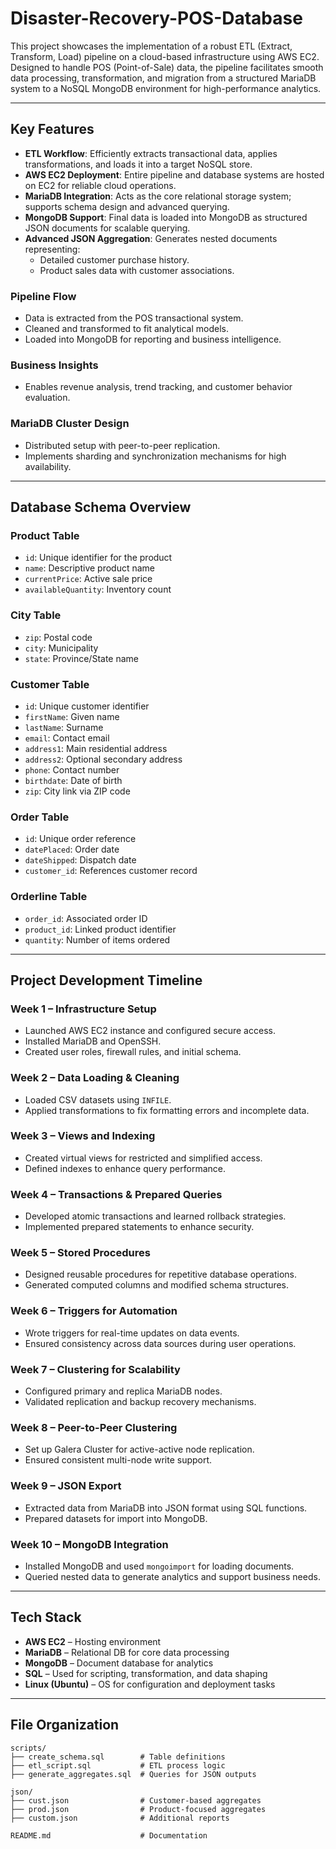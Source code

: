 # Disaster-Recovery-POS-Database

This project showcases the implementation of a robust ETL (Extract, Transform, Load) pipeline on a cloud-based infrastructure using AWS EC2. Designed to handle POS (Point-of-Sale) data, the pipeline facilitates smooth data processing, transformation, and migration from a structured MariaDB system to a NoSQL MongoDB environment for high-performance analytics.

---

## Key Features

- **ETL Workflow**: Efficiently extracts transactional data, applies transformations, and loads it into a target NoSQL store.
- **AWS EC2 Deployment**: Entire pipeline and database systems are hosted on EC2 for reliable cloud operations.
- **MariaDB Integration**: Acts as the core relational storage system; supports schema design and advanced querying.
- **MongoDB Support**: Final data is loaded into MongoDB as structured JSON documents for scalable querying.
- **Advanced JSON Aggregation**: Generates nested documents representing:
  - Detailed customer purchase history.
  - Product sales data with customer associations.

### Pipeline Flow
- Data is extracted from the POS transactional system.
- Cleaned and transformed to fit analytical models.
- Loaded into MongoDB for reporting and business intelligence.

### Business Insights
- Enables revenue analysis, trend tracking, and customer behavior evaluation.

### MariaDB Cluster Design
- Distributed setup with peer-to-peer replication.
- Implements sharding and synchronization mechanisms for high availability.

---

## Database Schema Overview

### Product Table
- `id`: Unique identifier for the product
- `name`: Descriptive product name
- `currentPrice`: Active sale price
- `availableQuantity`: Inventory count

### City Table
- `zip`: Postal code
- `city`: Municipality
- `state`: Province/State name

### Customer Table
- `id`: Unique customer identifier
- `firstName`: Given name
- `lastName`: Surname
- `email`: Contact email
- `address1`: Main residential address
- `address2`: Optional secondary address
- `phone`: Contact number
- `birthdate`: Date of birth
- `zip`: City link via ZIP code

### Order Table
- `id`: Unique order reference
- `datePlaced`: Order date
- `dateShipped`: Dispatch date
- `customer_id`: References customer record

### Orderline Table
- `order_id`: Associated order ID
- `product_id`: Linked product identifier
- `quantity`: Number of items ordered

---

## Project Development Timeline

### Week 1 – Infrastructure Setup
- Launched AWS EC2 instance and configured secure access.
- Installed MariaDB and OpenSSH.
- Created user roles, firewall rules, and initial schema.

### Week 2 – Data Loading & Cleaning
- Loaded CSV datasets using `INFILE`.
- Applied transformations to fix formatting errors and incomplete data.

### Week 3 – Views and Indexing
- Created virtual views for restricted and simplified access.
- Defined indexes to enhance query performance.

### Week 4 – Transactions & Prepared Queries
- Developed atomic transactions and learned rollback strategies.
- Implemented prepared statements to enhance security.

### Week 5 – Stored Procedures
- Designed reusable procedures for repetitive database operations.
- Generated computed columns and modified schema structures.

### Week 6 – Triggers for Automation
- Wrote triggers for real-time updates on data events.
- Ensured consistency across data sources during user operations.

### Week 7 – Clustering for Scalability
- Configured primary and replica MariaDB nodes.
- Validated replication and backup recovery mechanisms.

### Week 8 – Peer-to-Peer Clustering
- Set up Galera Cluster for active-active node replication.
- Ensured consistent multi-node write support.

### Week 9 – JSON Export
- Extracted data from MariaDB into JSON format using SQL functions.
- Prepared datasets for import into MongoDB.

### Week 10 – MongoDB Integration
- Installed MongoDB and used `mongoimport` for loading documents.
- Queried nested data to generate analytics and support business needs.

---

## Tech Stack

- **AWS EC2** – Hosting environment
- **MariaDB** – Relational DB for core data processing
- **MongoDB** – Document database for analytics
- **SQL** – Used for scripting, transformation, and data shaping
- **Linux (Ubuntu)** – OS for configuration and deployment tasks

---

## File Organization
```
scripts/
├── create_schema.sql        # Table definitions
├── etl_script.sql           # ETL process logic
├── generate_aggregates.sql  # Queries for JSON outputs

json/
├── cust.json                # Customer-based aggregates
├── prod.json                # Product-focused aggregates
├── custom.json              # Additional reports

README.md                    # Documentation
```


